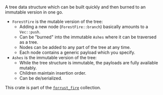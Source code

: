 <!-- this is copied from the crate-level docs -->

A tree data structure which can be built quickly and then burned to an immutable version in one go.

- `ForestFire` is the mutable version of the tree:
    - Adding a new node (`ForestFire::branch`) basically amounts to a `Vec::push`.
    - Can be "burned" into the immutable `Ashes` where it can be traversed as a tree.
    - Nodes can be added to any part of the tree at any time.
    - Each node contains a generic payload which you specify.
- `Ashes` is the immutable version of the tree:
    - While the tree structure is immutable, the payloads are fully available mutably.
    - Children maintain insertion order.
    - Can be de/serialized.

This crate is part of the [`forrust_fire`](https://github.com/purple-ic/forrust_fire) collection.